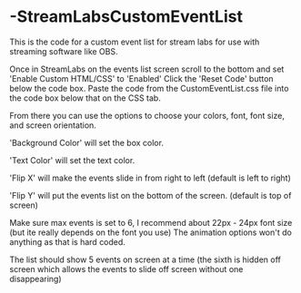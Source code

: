 # -StreamLabsCustomEventList
This is the code for a custom event list for stream labs for use with streaming software like OBS.

Once in StreamLabs on the events list screen scroll to the bottom and set 'Enable Custom HTML/CSS' to 'Enabled'
Click the 'Reset Code' button below the code box.
Paste the code from the CustomEventList.css file into the code box below that on the CSS tab.

From there you can use the options to choose your colors, font, font size, and screen orientation.

'Background Color' will set the box color.

'Text Color' will set the text color. 

'Flip X' will make the events slide in from right to left (default is left to right)

'Flip Y' will put the events list on the bottom of the screen. (default is top of screen)

Make sure max events is set to 6, I recommend about 22px - 24px font size (but ite really depends on the font you use)
The animation options won't do anything as that is hard coded. 

The list should show 5 events on screen at a time (the sixth is hidden off screen which allows the events to slide off screen without one disappearing)
